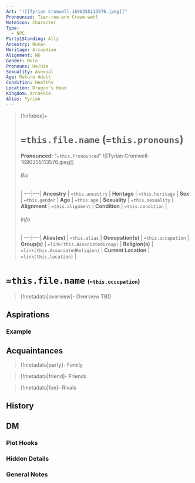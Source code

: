 ```yaml
---
Art: "![[Tyrian Cromwell-1690255113576.jpeg]]"
Pronounced: Tier-ree-enn Crawm-wehl
NoteIcon: Character
Type:
  - NPC
Party1Standing: Ally
Ancestry: Human
Heritage: Arcaedian
Alignment: NG
Gender: Male
Pronouns: He/Him
Sexuality: Asexual
Age: Mature Adult
Condition: Healthy
Location: Dragon's Head
Kingdom: Arcaedia
Alias: Tyrian
---
```


> [!infobox]+
> # `=this.file.name` (`=this.pronouns`)
> **Pronounced:**  "`=this.Pronounced`"
> ![[Tyrian Cromwell-1690255113576.jpeg]]
> ###### Bio
>  |
> ---|---|
> **Ancestry** | `=this.ancestry` |
> **Heritage** | `=this.heritage` |
> **Sex** | `=this.gender` |
> **Age** | `=this.age` |
> **Sexuality** | `=this.sexuality` |
> **Alignment** | `=this.alignment` |
> **Condition** | `=this.condition` |
> ###### Info
>  |
> ---|---|
> **Alias(es)** | `=this.alias` |
> **Occupation(s)** | `=this.occupation` |
> **Group(s)** | `=link(this.AssociatedGroup)` |
> **Religion(s)** | `=link(this.AssociatedReligion)` |
> **Current Location** | `=link(this.location)` |

# **`=this.file.name`** <span style="font-size: medium">(`=this.occupation`)</span>
> [!metadata|overview]- Overview 
> TBD

## Aspirations
### Example


## Acquaintances
> [!metadata|party]- Family
> 

> [!metadata|friend]- Friends
> 

> [!metadata|foe]- Rivals
> 


## History


## DM
### Plot Hooks


### Hidden Details


### General Notes

